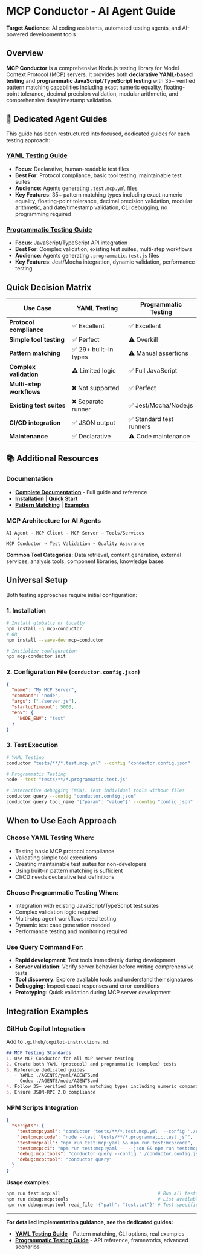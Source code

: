 # MCP Conductor - AI Agent Guide

**Target Audience**: AI coding assistants, automated testing agents, and AI-powered development tools

## Overview

**MCP Conductor** is a comprehensive Node.js testing library for Model Context Protocol (MCP) servers. It provides both **declarative YAML-based testing** and **programmatic JavaScript/TypeScript testing** with 35+ verified pattern matching capabilities including exact numeric equality, floating-point tolerance, decimal precision validation, modular arithmetic, and comprehensive date/timestamp validation.

## 📁 Dedicated Agent Guides

This guide has been restructured into focused, dedicated guides for each testing approach:

### **[YAML Testing Guide](./yaml/AGENTS.md)**
- **Focus**: Declarative, human-readable test files
- **Best For**: Protocol compliance, basic tool testing, maintainable test suites
- **Audience**: Agents generating `.test.mcp.yml` files
- **Key Features**: 35+ pattern matching types including exact numeric equality, floating-point tolerance, decimal precision validation, modular arithmetic, and date/timestamp validation, CLI debugging, no programming required

### **[Programmatic Testing Guide](./node/AGENTS.md)**  
- **Focus**: JavaScript/TypeScript API integration
- **Best For**: Complex validation, existing test suites, multi-step workflows
- **Audience**: Agents generating `.programmatic.test.js` files
- **Key Features**: Jest/Mocha integration, dynamic validation, performance testing

## Quick Decision Matrix

| Use Case | YAML Testing | Programmatic Testing |
|----------|--------------|---------------------|
| **Protocol compliance** | ✅ Excellent | ✅ Excellent |
| **Simple tool testing** | ✅ Perfect | ⚠️ Overkill |
| **Pattern matching** | ✅ 29+ built-in types | ⚠️ Manual assertions |
| **Complex validation** | ⚠️ Limited logic | ✅ Full JavaScript |
| **Multi-step workflows** | ❌ Not supported | ✅ Perfect |
| **Existing test suites** | ❌ Separate runner | ✅ Jest/Mocha/Node.js |
| **CI/CD integration** | ✅ JSON output | ✅ Standard test runners |
| **Maintenance** | ✅ Declarative | ⚠️ Code maintenance |

## 📚 Additional Resources

### Documentation
- **[Complete Documentation](https://conductor.rhino-inquisitor.com/)** - Full guide and reference
- **[Installation](https://conductor.rhino-inquisitor.com/installation.html)** | **[Quick Start](https://conductor.rhino-inquisitor.com/quick-start.html)**
- **[Pattern Matching](https://conductor.rhino-inquisitor.com/pattern-matching.html)** | **[Examples](https://conductor.rhino-inquisitor.com/examples.html)**

### MCP Architecture for AI Agents
```
AI Agent → MCP Client → MCP Server → Tools/Services
    ↓
MCP Conductor → Test Validation → Quality Assurance
```

**Common Tool Categories**: Data retrieval, content generation, external services, analysis tools, component libraries, knowledge bases

## Universal Setup

Both testing approaches require initial configuration:

### 1. Installation
```bash
# Install globally or locally
npm install -g mcp-conductor
# OR
npm install --save-dev mcp-conductor

# Initialize configuration
npx mcp-conductor init
```

### 2. Configuration File (`conductor.config.json`)
```json
{
  "name": "My MCP Server",
  "command": "node",
  "args": ["./server.js"],
  "startupTimeout": 5000,
  "env": {
    "NODE_ENV": "test"
  }
}
```

### 3. Test Execution
```bash
# YAML Testing
conductor "tests/**/*.test.mcp.yml" --config "conductor.config.json"

# Programmatic Testing  
node --test "tests/**/*.programmatic.test.js"

# Interactive debugging (NEW): Test individual tools without files
conductor query --config "conductor.config.json"                        # List tools
conductor query tool_name '{"param": "value"}' --config "config.json"   # Test tool
```

## When to Use Each Approach

### Choose YAML Testing When:
- Testing basic MCP protocol compliance
- Validating simple tool executions
- Creating maintainable test suites for non-developers
- Using built-in pattern matching is sufficient
- CI/CD needs declarative test definitions

### Choose Programmatic Testing When:
- Integration with existing JavaScript/TypeScript test suites
- Complex validation logic required
- Multi-step agent workflows need testing
- Dynamic test case generation needed
- Performance testing and monitoring required

### Use Query Command For:
- **Rapid development**: Test tools immediately during development
- **Server validation**: Verify server behavior before writing comprehensive tests
- **Tool discovery**: Explore available tools and understand their signatures
- **Debugging**: Inspect exact responses and error conditions
- **Prototyping**: Quick validation during MCP server development

## Integration Examples

### GitHub Copilot Integration
Add to `.github/copilot-instructions.md`:
```markdown
## MCP Testing Standards
1. Use MCP Conductor for all MCP server testing
2. Create both YAML (protocol) and programmatic (complex) tests
3. Reference dedicated guides:
   - YAML: ./AGENTS/yaml/AGENTS.md
   - Code: ./AGENTS/node/AGENTS.md
4. Follow 35+ verified pattern matching types including numeric comparisons
5. Ensure JSON-RPC 2.0 compliance
```

### NPM Scripts Integration
```json
{
  "scripts": {
    "test:mcp:yaml": "conductor 'tests/**/*.test.mcp.yml' --config './conductor.config.json'",
    "test:mcp:code": "node --test 'tests/**/*.programmatic.test.js'",
    "test:mcp:all": "npm run test:mcp:yaml && npm run test:mcp:code",
    "test:mcp:ci": "npm run test:mcp:yaml -- --json && npm run test:mcp:code",
    "debug:mcp:tools": "conductor query --config './conductor.config.json'",
    "debug:mcp:tool": "conductor query"
  }
}
```

**Usage examples**:
```bash
npm run test:mcp:all                                    # Run all tests
npm run debug:mcp:tools                                 # List available tools  
npm run debug:mcp:tool read_file '{"path": "test.txt"}' # Test specific tool
```

---

**For detailed implementation guidance, see the dedicated guides:**
- **[YAML Testing Guide](./yaml/AGENTS.md)** - Pattern matching, CLI options, real examples
- **[Programmatic Testing Guide](./node/AGENTS.md)** - API reference, frameworks, advanced scenarios
